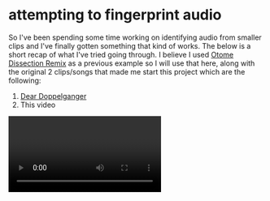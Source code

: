 # attempting to fingerprint audio

So I've been spending some time working on identifying audio from smaller clips
and I've finally gotten something that kind of works. The below is a short recap
of what I've tried going through. I believe I used
[Otome Dissection Remix](https://www.youtube.com/watch?v=EDjYDfRunUk) as a
previous example so I will use that here, along with the original 2 clips/songs
that made me start this project which are the following:

1. [Dear Doppelganger](https://www.youtube.com/watch?v=grdy6rLbQ-c)
2. This video

<video controls src="/blobs/20/stickbugged.mp4" />

## analyzing the frequencies

I spent a lot of time in [Audacity](https://www.audacityteam.org/) looking at
the spectrogram view for songs. Here is an example:

![otome-dissection-spectrogram](/blobs/20/otome-dissection-spectrogram-0-10.png)

This is the spectrograph for the first 10 seconds of Otome Dissection Remix and
you can (more or less) clearly see how it corresponds to the initial (piano?)
notes. Of course, it gets a lot more complex past the 7 second mark.

However, seeing this, it looks like one approach might just be to find how well
one audio sample's graph can be fit on top of another one.

## cross correlation approach

I find the explanation on Wikipedia for how a cross correlation works to be very
understandable.

> As an example, consider two real valued functions $f$ and $g$ differing only
> by an unknown shift along the x-axis. One can use the cross-correlation to
> find how much $g$ must be shifted along the x-axis to make it identical to
> $f$. The formula essentially slides the $g$ function along the x-axis,
> calculating the integral of their product at each position. When the functions
> match, the value of $(f \star g)$ is maximized.

This basically means if one audio clip starts earlier or later than the other,
the cross correlation will be able to determine what the delay is.

Before checking out this approach, I already knew it most likely would not be
the correct approach. The issues that could make this not work that I came up
with were:

1. Audio samples need to be more or less perfect clones of each other
2. Only good for checking if one audio sample matches another audio sample when
   what I want is to find the closest matching audio sample from several

If we look at a comparison between the remix and a cover of the remix, we can
see they line up quite similarly.

![spectrogram-comparison-otome](/blobs/20/giga-otome-dissection-remix-spectrogram-0-12.png)

However, I did mark one small spot on the bottom half that differs, and
eventually, due to different vocalists, there are a lot more differences. If I
was to try this with the two audio clips I am looking to compare:

![spectrogram-comparison-doppel](/blobs/20/doppel-stick-56-58.png)

There are some glaring issues. I've actually lined the samples up so they do
look similar, but the entire missing chunk (i.e. comparing a 30 second clip to a
5 minute clip) makes cross correlation not work out well at all. Furthermore, we
see that there is a lot more white in the top sample. This just means that those
frequencies are played at higher amplifications (the clip does seem a lot more
muted compared to the youtube video). As such, I had to think of some solutions
to overcome this.

## dealing with different clip sizes

This one came almost immediately and, while I think it was a good idea, still
requires manual tinkering here and there.

I ended up cutting clips down to their own mini-clips to compare each other
with. Specifically for testing I went with 0.5 seconds like so:

![spectrogram-intervals](/blobs/20/doppel-stick-intervals.png)

I thought of this idea considering the fact that a lot of songs have a few
second clip that a lot of people would recognize.

Changing the length of the mini-clips does have both costs and benefits and this
is where manual adjustment needs to come into play. Longer intervals are faster
to compare because there are less to compare against, but may also sacrifice
accuracy.

You could say before I went with the mini-clip idea I was using mini-clips with
lengths as long as the original clip. If the intervals are too short, then you
start getting too many false positives - this 0.001s of a song sounds like the
same as a ton of other songs.

However, this brings up another question which is what if the clips are not
aligned properly and our intervals end up not matching at all like this:

![spectrogram-unaligned](/blobs/20/doppel-stick-displaced.png)

We see that the bottom clip is around 0.5 seconds behind the top clip so taking
the interval from 57s - 57.5s results in entirely different clips from the top
and bottom.

Fortunately, we can use the cross correlation when comparing mini-clips and if
all of them are maximized at the same or similar values, we can assume that the
intervals themselves are misaligned and recreate mini-clips with an offset of
that value.

## dealing with (im)perfect pitch

Because the amplification of the tones played at frequencies did not match up,
the resulting data that was pulled from the audio clips do not exactly match up.
So I ended up borrowing an idea from something I heard of long ago.

I believe there is an audio identifying service where all you input is whether
or not the next "note" is a higher frequency, lower frequency, or the same
frequency. As such I applied this to my idea also. Within each mini-clip I
checked the frequency at fixed intervals and tracked whether it went up, down,
or was similar.

I'm not too sure this was a good approach because it tosses away a lot of data.
I think there are definitely some ways to refine this.

## conclusion

So in all, I was able to (kind of) fingerprint audio clips by doing the
following:

1. Cutting down the clips themselves to their own 0.5 second clips
2. Dealing with change in frequency rather than actual frequency

In short, we could run a database with numerous audio clips where each audio
clip is split into its own "mini-clips" and those "mini-clips" are fingerprinted
by checking their change in frequency over time. These smaller finger prints are
what make up the fingerprint of the actual audio clip.

Admittedly it's extremely slow right now...

## a bonus idea

One problem with directly dealing with frequencies is that there's a ton of
extra "noise" that contributes to it. I have thought about trying to extract the
melody of songs so I would work with "cleaner" data and I am aware of several
papers regarding the topic. I think inserting that as a step before breaking up
into miniclips could definitely improve the accuracy of matching audio clips.
